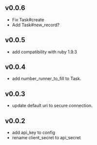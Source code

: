 ## v0.0.6

* Fix Task#create
* Add Task#new_record?

## v0.0.5

* add compatibility with ruby 1.9.3

## v0.0.4

* add number\_runner\_to\_fill to Task.

## v0.0.3

* update default uri to secure connection.

## v0.0.2

* add api_key to config
* rename client\_secret to api\_secret